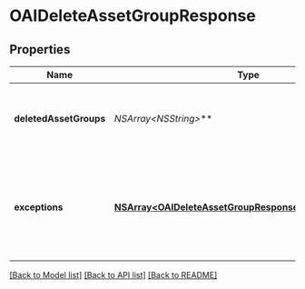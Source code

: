 # OAIDeleteAssetGroupResponse

## Properties
Name | Type | Description | Notes
------------ | ------------- | ------------- | -------------
**deletedAssetGroups** | **NSArray&lt;NSString*&gt;*** | A list of ids of successfully deleted asset groups. | [optional] 
**exceptions** | [**NSArray&lt;OAIDeleteAssetGroupResponseExceptionsInner&gt;***](OAIDeleteAssetGroupResponseExceptionsInner.md) | A list of errors associated with the asset groups. Will be returned if there is an error. | [optional] 

[[Back to Model list]](../README.md#documentation-for-models) [[Back to API list]](../README.md#documentation-for-api-endpoints) [[Back to README]](../README.md)


